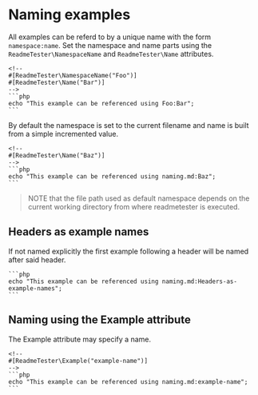 # Naming examples

All examples can be referd to by a unique name with the form `namespace:name`.
Set the namespace and name parts using the `ReadmeTester\NamespaceName` and
`ReadmeTester\Name` attributes.

<!--
#[ReadmeTester\IgnoreOutput]
-->

    <!--
    #[ReadmeTester\NamespaceName("Foo")]
    #[ReadmeTester\Name("Bar")]
    -->
    ```php
    echo "This example can be referenced using Foo:Bar";
    ```

By default the namespace is set to the current filename and name is built from
a simple incremented value.

<!--
#[ReadmeTester\IgnoreOutput]
-->

    <!--
    #[ReadmeTester\Name("Baz")]
    -->
    ```php
    echo "This example can be referenced using naming.md:Baz";
    ```

> NOTE that the file path used as default namespace depends on the current
> working directory from where readmetester is executed.

## Headers as example names

If not named explicitly the first example following a header will be named after
said header.

<!--
#[ReadmeTester\IgnoreOutput]
-->

    ```php
    echo "This example can be referenced using naming.md:Headers-as-example-names";
    ```

## Naming using the Example attribute

The Example attribute may specify a name.

<!--
#[ReadmeTester\IgnoreOutput]
-->

    <!--
    #[ReadmeTester\Example("example-name")]
    -->
    ```php
    echo "This example can be referenced using naming.md:example-name";
    ```

<!--
This hidden block is intended to validate that blocks are really named as described..

#[ReadmeTester\Example("Test namespaced name")]
#[ReadmeTester\Import("Foo:Bar")]
#[ReadmeTester\ExpectOutput("/Foo:Bar/")]
```php
```

#[ReadmeTester\Example("Test default namespace")]
#[ReadmeTester\Import("Baz")]
#[ReadmeTester\ExpectOutput("/naming.md:Baz/")]
```php
```

#[ReadmeTester\Example("Test header name")]
#[ReadmeTester\Import("Headers-as-example-names")]
#[ReadmeTester\ExpectOutput("/naming.md:Headers-as-example-names/")]
```php
```

#[ReadmeTester\Example("Test example attribute")]
#[ReadmeTester\Import("example-name")]
#[ReadmeTester\ExpectOutput("/naming.md:example-name/")]
```php
```
-->
